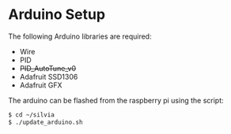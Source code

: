 # Arduino Setup

The following Arduino libraries are required:

* Wire
* PID
* ~~PID_AutoTune_v0~~
* Adafruit SSD1306
* Adafruit GFX

The arduino can be flashed from the raspberry pi using the script:
```bash
$ cd ~/silvia
$ ./update_arduino.sh
```